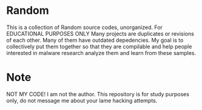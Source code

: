 # Random
This is a collection of Random source codes, unorganized. For EDUCATIONAL PURPOSES ONLY  Many projects are duplicates or revisions of each other. Many of them have outdated depedencies. My goal is to collectively put them together so that they are compilable and help people interested in malware research analyze them and learn from these samples.
# Note

NOT MY CODE! I am not the author. This repository is for study purposes only, do not message me about your lame hacking attempts.

